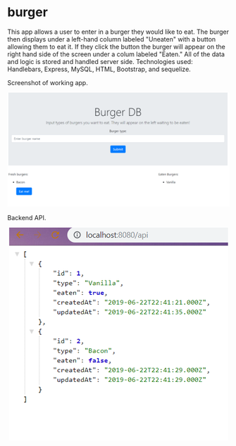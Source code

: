 # burger
<p>This app allows a user to enter in a burger they would like to eat. The burger then displays under a left-hand column labeled "Uneaten" with a button allowing them to eat it. If they click the button the burger will appear on the right hand side of the screen under a colum labeled "Eaten." All of the data and logic is stored and handled server side. Technologies used: Handlebars, Express, MySQL, HTML, Bootstrap, and sequelize.</p>

<p>Screenshot of working app.</p>
<p align="center">
  <img alt="mySQL" src="https://github.com/VanillaCoder/burger/blob/master/img/front.png">
</p>

<p>Backend API.</p>
<p align="center">
  <img alt="mySQL" src="https://github.com/VanillaCoder/burger/blob/master/img/api.PNG">
</p>